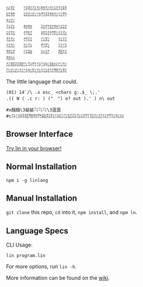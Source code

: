 ```
㍖㌟　　㌡㌟㌴㍇㌗㍇㍇㌶㍊㌇
㌮㌗　　㌶㌫㌫㌄㌽㌇㌗㍇㍑㌙
㍔㌫　　　　　　　　　　　　
㌂㌲　　㌗㌗　　㌲㌽㌮㌗㌡㌶
㌶㍃　　㍌㌮　　㌇㌶㍌㌠㍊㌴
㍃㍇　　㍌㌲　　㌭㌠　　㍑㍊
㍊㍇　　㍇㌂　　㌽㌠　　㍊㌄
㌗㌶　　㌡㌚　　㍖㍈　　㌕㍊
㌗㍖　　　　　　　　　　　　
㍇㌕㌲㌕㌭㌂㌽㌡㌄㍔㌚㍖㌭㍇
㌭㌫㌫㍊㌄㍔㌠㌴㍊㌶㍊㌖㌴㌟
```

The little language that could.

```
(01) 14`/\ .x esc_ <chars g:.$_ \;.'
.(( N ( .c r: ) ("　") e? out ).' ) n\ out

#x㿳㿳\3㼳㼳㌳㌳㌳\3㿿㿿
#c㌂㌄㌇㌕㌖㌗㌙㌚㌟㌠㌡㌫㌭㌮㌲㌴㌶㌽㍃㍇㍈㍊㍌㍑㍔㍖
```

## Browser Interface

[Try lin in your browser!](https://replit.com/@molarmanful/try-lin)

## Normal Installation

    npm i -g linlang

## Manual Installation

`git clone` this repo, `cd` into it, `npm install`, and `npm ln`.

## Language Specs

CLI Usage:

    lin program.lin

For more options, run `lin -h`.

More information can be found on the [wiki](https://github.com/molarmanful/lin/wiki).